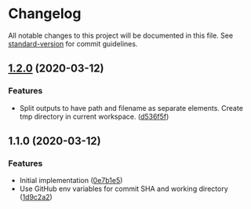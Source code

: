 # Changelog

All notable changes to this project will be documented in this file. See [standard-version](https://github.com/conventional-changelog/standard-version) for commit guidelines.

## [1.2.0](https://github.com/get-carefull/aws-lambda-packager/compare/v1.1.0...v1.2.0) (2020-03-12)


### Features

* Split outputs to have path and filename as separate elements. Create tmp directory in current workspace. ([d536f5f](https://github.com/get-carefull/aws-lambda-packager/commit/d536f5fcca9113dc104e3eb9704d15f3c9c575a2))

## 1.1.0 (2020-03-12)


### Features

* Initial implementation ([0e7b1e5](https://github.com/get-carefull/aws-lambda-packager/commit/0e7b1e5c81f556ed5efc0873d2605711f8b93e88))
* Use GitHub env variables for commit SHA and working directory ([1d9c2a2](https://github.com/get-carefull/aws-lambda-packager/commit/1d9c2a2770230f17c2aa7a78bc7f63c8d4199cf7))
